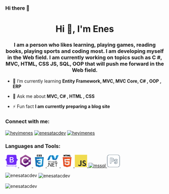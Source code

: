 ### Hi there 👋

<h1 align="center">Hi 👋, I'm Enes</h1>
<h3 align="center">I am a person who likes learning, playing games, reading books, playing sports and coding most. I am developing myself in the Web field. I am currently working on topics such as C #, MVC, HTML, CSS JS, SQL, OOP that will push me forward in the Web field.</h3>

- 🌱 I’m currently learning **Entity Framework, MVC, MVC Core, C# , OOP , ERP**

- 💬 Ask me about **MVC, C# , HTML , CSS**

- ⚡ Fun fact **I am currently preparing a blog site**

<h3 align="left">Connect with me:</h3>
<p align="left">
<a href="https://twitter.com/heyimenes" target="blank"><img align="center" src="https://cdn.jsdelivr.net/npm/simple-icons@3.0.1/icons/twitter.svg" alt="heyimenes" height="30" width="40" /></a>
<a href="https://linkedin.com/in/enesatacdev" target="blank"><img align="center" src="https://cdn.jsdelivr.net/npm/simple-icons@3.0.1/icons/linkedin.svg" alt="enesatacdev" height="30" width="40" /></a>
<a href="https://instagram.com/heyimenes" target="blank"><img align="center" src="https://cdn.jsdelivr.net/npm/simple-icons@3.0.1/icons/instagram.svg" alt="heyimenes" height="30" width="40" /></a>
</p>

<h3 align="left">Languages and Tools:</h3>
<p align="left"> <a href="https://getbootstrap.com" target="_blank"> <img src="https://raw.githubusercontent.com/devicons/devicon/master/icons/bootstrap/bootstrap-plain-wordmark.svg" alt="bootstrap" width="40" height="40"/> </a> <a href="https://www.w3schools.com/cs/" target="_blank"> <img src="https://raw.githubusercontent.com/devicons/devicon/master/icons/csharp/csharp-original.svg" alt="csharp" width="40" height="40"/> </a> <a href="https://www.w3schools.com/css/" target="_blank"> <img src="https://raw.githubusercontent.com/devicons/devicon/master/icons/css3/css3-original-wordmark.svg" alt="css3" width="40" height="40"/> </a> <a href="https://dotnet.microsoft.com/" target="_blank"> <img src="https://raw.githubusercontent.com/devicons/devicon/master/icons/dot-net/dot-net-original-wordmark.svg" alt="dotnet" width="40" height="40"/> </a> <a href="https://www.w3.org/html/" target="_blank"> <img src="https://raw.githubusercontent.com/devicons/devicon/master/icons/html5/html5-original-wordmark.svg" alt="html5" width="40" height="40"/> </a> <a href="https://developer.mozilla.org/en-US/docs/Web/JavaScript" target="_blank"> <img src="https://raw.githubusercontent.com/devicons/devicon/master/icons/javascript/javascript-original.svg" alt="javascript" width="40" height="40"/> </a> <a href="https://www.microsoft.com/en-us/sql-server" target="_blank"> <img src="https://cdn.worldvectorlogo.com/logos/microsoft-sql-server.svg" alt="mssql" width="40" height="40"/> </a> <a href="https://www.photoshop.com/en" target="_blank"> <img src="https://raw.githubusercontent.com/devicons/devicon/master/icons/photoshop/photoshop-line.svg" alt="photoshop" width="40" height="40"/> </a> </p>

<p><img align="left" src="https://github-readme-stats.vercel.app/api/top-langs?username=enesatacdev&show_icons=true&locale=en&layout=compact&theme=radical" alt="enesatacdev" /></p>

<p>&nbsp;<img align="center" src="https://github-readme-stats.vercel.app/api?username=enesatacdev&show_icons=true&locale=en&theme=radical" alt="enesatacdev" /></p>

<p><img align="center" src="https://github-readme-streak-stats.herokuapp.com/?user=enesatacdev&theme=radical" alt="enesatacdev" /></p>
